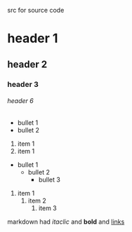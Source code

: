 src for source code

# header 1

## header 2

### header 3

###### header 6

- bullet 1
- bullet 2

1. item 1
1. item 1

- bullet 1
    - bullet 2
        - bullet 3

1. item 1
    1. item 2
        1. item 3

markdown had *itaclic* and **bold** and [links](http://daringfireball.net/projects/markdown/syntax)
